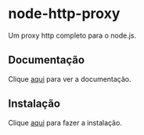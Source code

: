 # node-http-proxy

Um proxy http completo para o node.js.

## Documentação

Clique [aqui](https://github.com/http-party/node-http-proxy) para ver a documentação.

## Instalação

Clique [aqui](https://www.npmjs.com/package/http-proxy) para fazer a instalação.